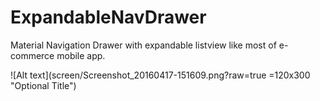 # ExpandableNavDrawer

Material Navigation Drawer with expandable listview like most of e-commerce mobile app.


![Alt text](screen/Screenshot_20160417-151609.png?raw=true =120x300 "Optional Title")



